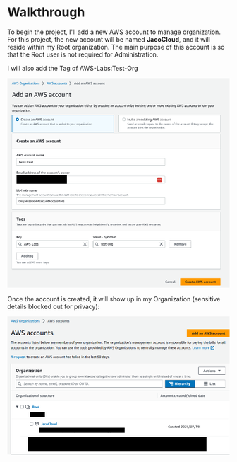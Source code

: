 # Walkthrough

To begin the project, I'll add a new AWS account to manage organization. For this project, the new account will be named **JacoCloud**, and it will reside within my Root organization. The main purpose of this account is so that the Root user is not required for Administration.

I will also add the Tag of AWS-Labs:Test-Org

![Add AWS Account](IAM\images\add-aws-account.png)

Once the account is created, it will show up in my Organization (sensitive details blocked out for privacy):

![AWS Account List](IAM\images\aws-account-list.png)

